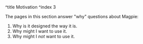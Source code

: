 ^title Motivation
^index 3

The pages in this section answer "why" questions about Magpie:

1. Why is it designed the way it is.
2. Why might I want to use it.
3. Why might I *not* want to use it.

